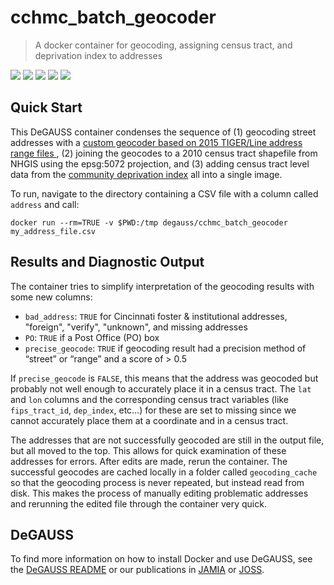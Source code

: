 # cchmc_batch_geocoder

> A docker container for geocoding, assigning census tract, and deprivation index to addresses

![](https://img.shields.io/github/tag-date/cole-brokamp/cchmc_batch_geocoder.svg?colorB=blue&label=version&style=flat-square)
![](https://img.shields.io/microbadger/image-size/degauss/cchmc_batch_geocoder.svg?logo=docker&style=flat-square)
![](https://img.shields.io/github/license/cole-brokamp/cchmc_batch_geocoder.svg?style=flat-square)
![](https://img.shields.io/docker/automated/degauss/cchmc_batch_geocoder.svg?label=build%20process&logo=docker&style=flat-square)
![](https://img.shields.io/travis/cole-brokamp/cchmc_batch_geocoder.svg?logo=travis&style=flat-square)
<!---![](https://img.shields.io/docker/build/degauss/cchmc_batch_geocoder.svg?label=build%20status&logo=docker&style=flat-square)-->

## Quick Start

This DeGAUSS container condenses the sequence of (1) geocoding street addresses with a [custom geocoder based on 2015 TIGER/Line address range files ](https://github.com/cole-brokamp/geocoder), (2) joining the geocodes to a 2010 census tract shapefile from NHGIS using the epsg:5072 projection, and (3) adding census tract level data from the [community deprivation index](https://github.com/cole-brokamp/dep_index) all into a single image.

To run, navigate to the directory containing a CSV file with a column called `address` and call:

```
docker run --rm=TRUE -v $PWD:/tmp degauss/cchmc_batch_geocoder my_address_file.csv
```

## Results and Diagnostic Output

The container tries to simplify interpretation of the geocoding results with some new columns:

- `bad_address`: `TRUE` for Cincinnati foster & institutional addresses, "foreign", "verify", "unknown", and missing addresses
- `PO`: `TRUE` if a Post Office (PO) box
- `precise_geocode`: `TRUE` if geocoding result had a precision method of “street” or “range” and a score of > 0.5

If `precise_geocode` is `FALSE`, this means that the address was geocoded but probably not well enough to accurately place it in a census tract. The `lat` and `lon` columns and the corresponding census tract variables (like `fips_tract_id`, `dep_index`, etc…) for these are set to missing since we cannot accurately place them at a coordinate and in a census tract.

The addresses that are not successfully geocoded are still in the output file, but all moved to the top. This allows for quick examination of these addresses for errors. After edits are made, rerun the container. The successful geocodes are cached locally in a folder called `geocoding_cache` so that the geocoding process is never repeated, but instead read from disk. This makes the process of manually editing problematic addresses and rerunning the edited file through the container very quick.

## DeGAUSS

To find more information on how to install Docker and use DeGAUSS, see the [DeGAUSS README](https://github.com/cole-brokamp/DeGAUSS) or our publications in [JAMIA](https://colebrokamp-website.s3.amazonaws.com/publications/Brokamp_JAMIA_2017.pdf) or [JOSS](https://colebrokamp-website.s3.amazonaws.com/publications/Brokamp_JOSS_2018.pdf).

